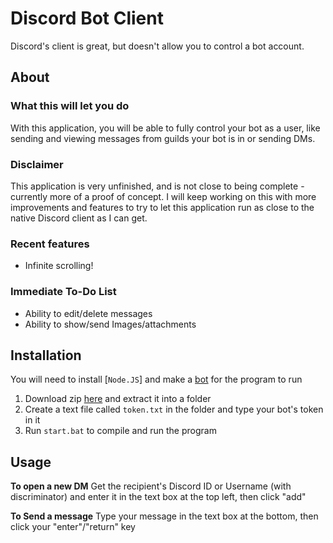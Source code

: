 # Discord Bot Client

Discord's client is great, but doesn't allow you to control a bot account.

## About

### What this will let you do

With this application, you will be able to fully control your bot as a user, like sending and viewing messages from guilds your bot is in or sending DMs.

### Disclaimer

This application is very unfinished, and is not close to being complete - currently more of a proof of concept. I will keep working on this with more improvements and features to try to let this application run as close to the native Discord client as I can get.

### Recent features

- Infinite scrolling!

### Immediate To-Do List

- Ability to edit/delete messages
- Ability to show/send Images/attachments

## Installation

You will need to install [`Node.JS`] and make a [bot] for the program to run

1. Download zip [here] and extract it into a folder
2. Create a text file called `token.txt` in the folder and type your bot's token in it
3. Run `start.bat` to compile and run the program

## Usage

**To open a new DM**
Get the recipient's Discord ID or Username (with discriminator) and enter it in the text box at the top left, then click "add"

**To Send a message**
Type your message in the text box at the bottom, then click your "enter"/"return" key

[bot]: https://discordjs.guide/preparations/setting-up-a-bot-application.html#your-bot-s-token
[here]: https://github.com/FriendlyUser1/discord-bot-client/archive/refs/heads/main.zip
[node.js]: https://nodejs.org/en/
